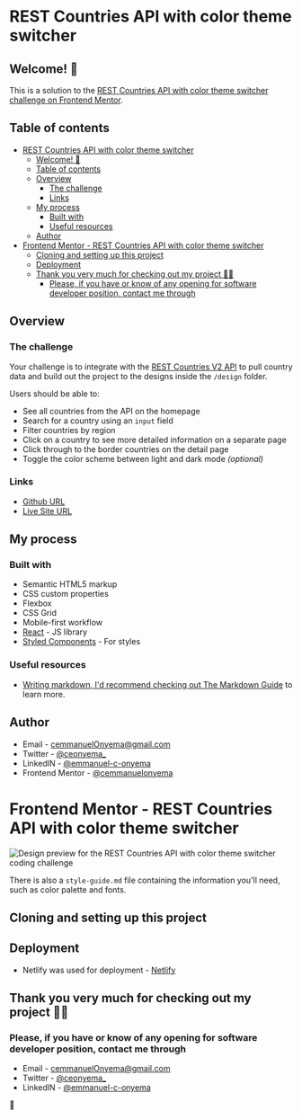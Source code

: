 # REST Countries API with color theme switcher

## Welcome! 👋

This is a solution to the [REST Countries API with color theme switcher challenge on Frontend Mentor](https://www.frontendmentor.io/challenges/rest-countries-api-with-color-theme-switcher-5cacc469fec04111f7b848ca).

## Table of contents

- [REST Countries API with color theme switcher](#rest-countries-api-with-color-theme-switcher)
  - [Welcome! 👋](#welcome-)
  - [Table of contents](#table-of-contents)
  - [Overview](#overview)
    - [The challenge](#the-challenge)
    - [Links](#links)
  - [My process](#my-process)
    - [Built with](#built-with)
    - [Useful resources](#useful-resources)
  - [Author](#author)
- [Frontend Mentor - REST Countries API with color theme switcher](#frontend-mentor---rest-countries-api-with-color-theme-switcher)
  - [Cloning and setting up this project](#cloning-and-setting-up-this-project)
  - [Deployment](#deployment)
  - [Thank you very much for checking out my project 🙌🙌](#thank-you-very-much-for-checking-out-my-project-)
    - [Please, if you have or know of any opening for software developer position, contact me through](#please-if-you-have-or-know-of-any-opening-for-software-developer-position-contact-me-through)

## Overview

### The challenge

Your challenge is to integrate with the [REST Countries V2 API](https://restcountries.com/#api-endpoints-v2) to pull country data and build out the project to the designs inside the `/design` folder.

Users should be able to:

- See all countries from the API on the homepage
- Search for a country using an `input` field
- Filter countries by region
- Click on a country to see more detailed information on a separate page
- Click through to the border countries on the detail page
- Toggle the color scheme between light and dark mode _(optional)_

### Links

- [Github URL](https://github.com/cemmanuelonyema/Obodos)
- [Live Site URL](obodos.netlify.app/)

## My process

### Built with

- Semantic HTML5 markup
- CSS custom properties
- Flexbox
- CSS Grid
- Mobile-first workflow
- [React](https://reactjs.org/) - JS library
- [Styled Components](https://styled-components.com/) - For styles
<!--

### What I learned

Use this section to recap over some of your major learnings while working through this project. Writing these out and providing code samples of areas you want to highlight is a great way to reinforce your own knowledge.

To see how you can add code snippets, see below:

```html
<h1>Some HTML code I'm proud of</h1>
```

```css
.proud-of-this-css {
  color: papayawhip;
}
```

````js
const proudOfThisFunc = () => {
  console.log("🎉");
};
``` -->

<!-- ### Continued development

Use this section to outline areas that you want to continue focusing on in future projects. These could be concepts you're still not completely comfortable with or techniques you found useful that you want to refine and perfect.

**Note: Delete this note and the content within this section and replace with your own plans for continued development.** -->

### Useful resources

- [Writing markdown, I'd recommend checking out The Markdown Guide](https://www.markdownguide.org/) to learn more.
<!-- - [Example resource 1](https://www.example.com) - This helped me for XYZ reason. I really liked this pattern and will use it going forward.
- [Example resource 2](https://www.example.com) - This is an amazing article which helped me finally understand XYZ. I'd recommend it to anyone still learning this concept. -->

## Author

<!-- - Website - [Emmanuel C. Onyema](https://ceonyema.vercel.app) -->

- Email - [cemmanuelOnyema@gmail.com](mailto:cemmanuelonyema@gmail.com)
- Twitter - [@ceonyema\_](https://www.twitter.com/ceonyema_)
- LinkedIN - [@emmanuel-c-onyema](https://www.linkedin.com/in/emmanuel-c-onyema/)
- Frontend Mentor - [@cemmanuelonyema](https://www.frontendmentor.io/profile/cemmanuelonyema)

<!-- ## Acknowledgments

This is where you can give a hat tip to anyone who helped you out on this project. Perhaps you worked in a team or got some inspiration from someone else's solution. This is the perfect place to give them some credit. -->

# Frontend Mentor - REST Countries API with color theme switcher

![Design preview for the REST Countries API with color theme switcher coding challenge](./src//design/desktop-preview.jpg)

There is also a `style-guide.md` file containing the information you'll need, such as color palette and fonts.

## Cloning and setting up this project

<!-- Feel free to use any workflow that you feel comfortable with. Below is a suggested process, but do not feel like you need to follow these steps:

1. Initialize your project as a public repository on [GitHub](https://github.com/). Creating a repo will make it easier to share your code with the community if you need help. If you're not sure how to do this, [have a read-through of this Try Git resource](https://try.github.io/).
2. Configure your repository to publish your code to a web address. This will also be useful if you need some help during a challenge as you can share the URL for your project with your repo URL. There are a number of ways to do this, and we provide some recommendations below.
3. Look through the designs to start planning out how you'll tackle the project. This step is crucial to help you think ahead for CSS classes to create reusable styles.
4. Before adding any styles, structure your content with HTML. Writing your HTML first can help focus your attention on creating well-structured content.
5. Write out the base styles for your project, including general content styles, such as `font-family` and `font-size`.
6. Start adding styles to the top of the page and work down. Only move on to the next section once you're happy you've completed the area you're working on. -->

## Deployment

- Netlify was used for deployment - [Netlify](https://www.netlify.com/)

## Thank you very much for checking out my project 🙌🙌

### Please, if you have or know of any opening for software developer position, contact me through

- Email - [cemmanuelOnyema@gmail.com](mailto:cemmanuelonyema@gmail.com)
- Twitter - [@ceonyema\_](https://www.twitter.com/ceonyema_)
- LinkedIN - [@emmanuel-c-onyema](https://www.linkedin.com/in/emmanuel-c-onyema/)

🚀
````
